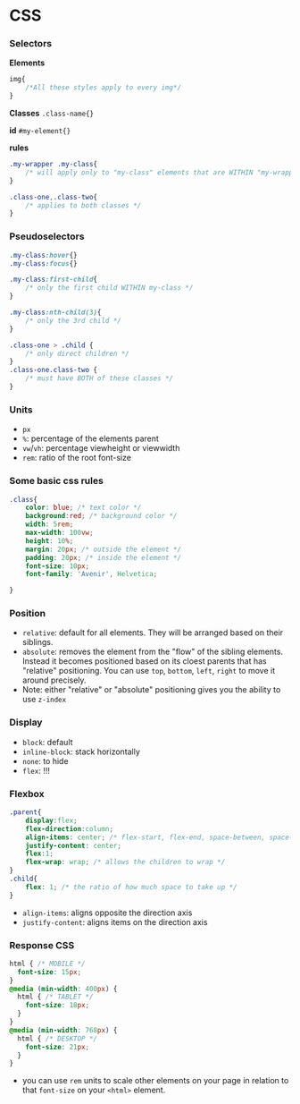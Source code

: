 # CSS

### Selectors

**Elements**
```css
img{
    /*All these styles apply to every img*/
}
```

**Classes**
`.class-name{}`

**id**
`#my-element{}`

**rules**
```css
.my-wrapper .my-class{
    /* will apply only to "my-class" elements that are WITHIN "my-wrapper" */
}

.class-one,.class-two{
    /* applies to both classes */
}
```

### Pseudoselectors
```css
.my-class:hover{}
.my-class:focus{}

.my-class:first-child{
    /* only the first child WITHIN my-class */
}

.my-class:nth-child(3){
    /* only the 3rd child */
}

.class-one > .child {
    /* only direct children */
}
.class-one.class-two {
    /* must have BOTH of these classes */
}
```

### Units
- `px`
- `%`: percentage of the elements parent
- `vw`/`vh`: percentage viewheight or viewwidth
- `rem`: ratio of the root font-size

### Some basic css rules
```css
.class{
    color: blue; /* text color */
    background:red; /* background color */
    width: 5rem;
    max-width: 100vw;
    height: 10%;
    margin: 20px; /* outside the element */
    padding: 20px; /* inside the element */
    font-size: 10px;
    font-family: 'Avenir', Helvetica;

}
```

### Position
- `relative`: default for all elements. They will be arranged based on their siblings.
- `absolute`: removes the element from the "flow" of the sibling elements. Instead it becomes positioned based on its cloest parents that has "relative" positioning. You can use `top`, `bottom`, `left`, `right` to move it around precisely. 
- Note: either "relative" or "absolute" positioning gives you the ability to use `z-index`

### Display
- `block`: default
- `inline-block`: stack horizontally
- `none`: to hide
- `flex`: !!!

### Flexbox
```css
.parent{
    display:flex;
    flex-direction:column;
    align-items: center; /* flex-start, flex-end, space-between, space-around space-evenly*/
    justify-content: center;
    flex:1;
    flex-wrap: wrap; /* allows the children to wrap */
}
.child{
    flex: 1; /* the ratio of how much space to take up */
}
```
- `align-items`: aligns opposite the direction axis
- `justify-content`: aligns items on the direction axis

### Response CSS
```css
html { /* MOBILE */
  font-size: 15px;
}
@media (min-width: 400px) {
  html { /* TABLET */
    font-size: 18px;
  }
}
@media (min-width: 768px) {
  html { /* DESKTOP */
    font-size: 21px;
  }
}
```
- you can use `rem` units to scale other elements on your page in relation to that `font-size` on your `<html>` element.